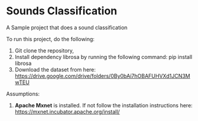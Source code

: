 # Sounds Classification
A Sample project that does a sound classification

To run this project, do the following:

1) Git clone the repository,
2) Install dependency librosa by running the following command: pip install librosa
3) Download the dataset from here: https://drive.google.com/drive/folders/0By0bAi7hOBAFUHVXd1JCN3MwTEU



Assumptions:
1) **Apache Mxnet** is installed. If not follow the installation instructions here: https://mxnet.incubator.apache.org/install/

